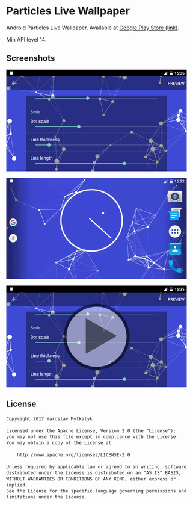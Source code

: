 # Particles Live Wallpaper
Android Particles Live Wallpaper. Available at [Google Play Store (link)](https://play.google.com/store/apps/details?id=com.doctoror.particleswallpaper).

Min API level 14.

## Screenshots
![screenshot](/screenshots/customization.png?raw=true)

![screenshot](/screenshots/home.gif?raw=true)

[![Video](/screenshots/video.png)](https://www.youtube.com/watch?v=Q7qvmCMUN20)

## License
```
Copyright 2017 Yaroslav Mytkalyk

Licensed under the Apache License, Version 2.0 (the "License");
you may not use this file except in compliance with the License.
You may obtain a copy of the License at

    http://www.apache.org/licenses/LICENSE-2.0

Unless required by applicable law or agreed to in writing, software
distributed under the License is distributed on an "AS IS" BASIS,
WITHOUT WARRANTIES OR CONDITIONS OF ANY KIND, either express or implied.
See the License for the specific language governing permissions and
limitations under the License.

```
